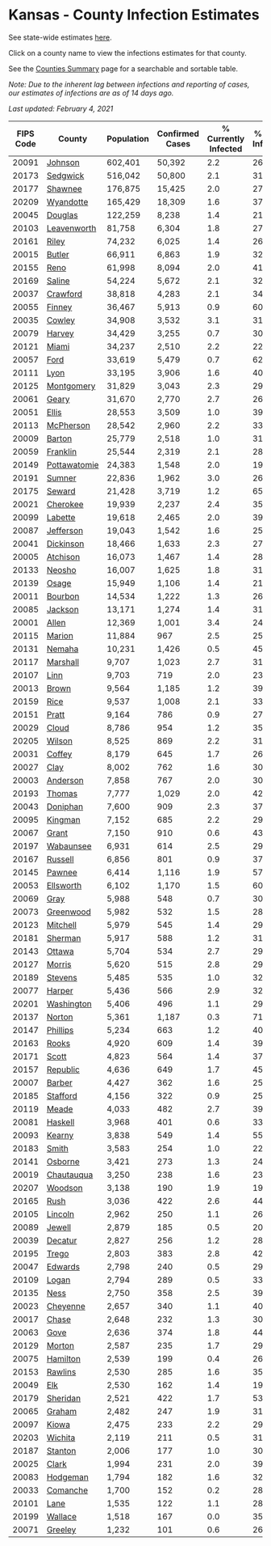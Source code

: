 # Kansas - County Infection Estimates

See state-wide estimates [here](/infections/us-ks).

Click on a county name to view the infections estimates for that county.

See the [Counties Summary](/infections/summary-counties) page for a searchable and sortable table.

*Note: Due to the inherent lag between infections and reporting of cases, our estimates of infections are as of 14 days ago.*

*Last updated: February 4, 2021*

|   FIPS Code |                       County |   Population |   Confirmed Cases |   % Currently Infected |   % Total Infected |
|-------------|------------------------------|--------------|-------------------|------------------------|--------------------|
|       20091 |           [Johnson](johnson) |      602,401 |            50,392 |                    2.2 |               26.7 |
|       20173 |         [Sedgwick](sedgwick) |      516,042 |            50,800 |                    2.1 |               31.2 |
|       20177 |           [Shawnee](shawnee) |      176,875 |            15,425 |                    2.0 |               27.6 |
|       20209 |       [Wyandotte](wyandotte) |      165,429 |            18,309 |                    1.6 |               37.5 |
|       20045 |           [Douglas](douglas) |      122,259 |             8,238 |                    1.4 |               21.3 |
|       20103 |   [Leavenworth](leavenworth) |       81,758 |             6,304 |                    1.8 |               27.2 |
|       20161 |               [Riley](riley) |       74,232 |             6,025 |                    1.4 |               26.0 |
|       20015 |             [Butler](butler) |       66,911 |             6,863 |                    1.9 |               32.1 |
|       20155 |                 [Reno](reno) |       61,998 |             8,094 |                    2.0 |               41.6 |
|       20169 |             [Saline](saline) |       54,224 |             5,672 |                    2.1 |               32.5 |
|       20037 |         [Crawford](crawford) |       38,818 |             4,283 |                    2.1 |               34.6 |
|       20055 |             [Finney](finney) |       36,467 |             5,913 |                    0.9 |               60.3 |
|       20035 |             [Cowley](cowley) |       34,908 |             3,532 |                    3.1 |               31.3 |
|       20079 |             [Harvey](harvey) |       34,429 |             3,255 |                    0.7 |               30.3 |
|       20121 |               [Miami](miami) |       34,237 |             2,510 |                    2.2 |               22.8 |
|       20057 |                 [Ford](ford) |       33,619 |             5,479 |                    0.7 |               62.9 |
|       20111 |                 [Lyon](lyon) |       33,195 |             3,906 |                    1.6 |               40.3 |
|       20125 |     [Montgomery](montgomery) |       31,829 |             3,043 |                    2.3 |               29.6 |
|       20061 |               [Geary](geary) |       31,670 |             2,770 |                    2.7 |               26.8 |
|       20051 |               [Ellis](ellis) |       28,553 |             3,509 |                    1.0 |               39.2 |
|       20113 |       [McPherson](mcpherson) |       28,542 |             2,960 |                    2.2 |               33.0 |
|       20009 |             [Barton](barton) |       25,779 |             2,518 |                    1.0 |               31.4 |
|       20059 |         [Franklin](franklin) |       25,544 |             2,319 |                    2.1 |               28.5 |
|       20149 | [Pottawatomie](pottawatomie) |       24,383 |             1,548 |                    2.0 |               19.6 |
|       20191 |             [Sumner](sumner) |       22,836 |             1,962 |                    3.0 |               26.3 |
|       20175 |             [Seward](seward) |       21,428 |             3,719 |                    1.2 |               65.9 |
|       20021 |         [Cherokee](cherokee) |       19,939 |             2,237 |                    2.4 |               35.1 |
|       20099 |           [Labette](labette) |       19,618 |             2,465 |                    2.0 |               39.3 |
|       20087 |       [Jefferson](jefferson) |       19,043 |             1,542 |                    1.6 |               25.5 |
|       20041 |       [Dickinson](dickinson) |       18,466 |             1,633 |                    2.3 |               27.4 |
|       20005 |         [Atchison](atchison) |       16,073 |             1,467 |                    1.4 |               28.8 |
|       20133 |             [Neosho](neosho) |       16,007 |             1,625 |                    1.8 |               31.6 |
|       20139 |               [Osage](osage) |       15,949 |             1,106 |                    1.4 |               21.5 |
|       20011 |           [Bourbon](bourbon) |       14,534 |             1,222 |                    1.3 |               26.4 |
|       20085 |           [Jackson](jackson) |       13,171 |             1,274 |                    1.4 |               31.3 |
|       20001 |               [Allen](allen) |       12,369 |             1,001 |                    3.4 |               24.5 |
|       20115 |             [Marion](marion) |       11,884 |               967 |                    2.5 |               25.4 |
|       20131 |             [Nemaha](nemaha) |       10,231 |             1,426 |                    0.5 |               45.0 |
|       20117 |         [Marshall](marshall) |        9,707 |             1,023 |                    2.7 |               31.9 |
|       20107 |                 [Linn](linn) |        9,703 |               719 |                    2.0 |               23.4 |
|       20013 |               [Brown](brown) |        9,564 |             1,185 |                    1.2 |               39.6 |
|       20159 |                 [Rice](rice) |        9,537 |             1,008 |                    2.1 |               33.1 |
|       20151 |               [Pratt](pratt) |        9,164 |               786 |                    0.9 |               27.6 |
|       20029 |               [Cloud](cloud) |        8,786 |               954 |                    1.2 |               35.2 |
|       20205 |             [Wilson](wilson) |        8,525 |               869 |                    2.2 |               31.2 |
|       20031 |             [Coffey](coffey) |        8,179 |               645 |                    1.7 |               26.5 |
|       20027 |                 [Clay](clay) |        8,002 |               762 |                    1.6 |               30.1 |
|       20003 |         [Anderson](anderson) |        7,858 |               767 |                    2.0 |               30.3 |
|       20193 |             [Thomas](thomas) |        7,777 |             1,029 |                    2.0 |               42.0 |
|       20043 |         [Doniphan](doniphan) |        7,600 |               909 |                    2.3 |               37.6 |
|       20095 |           [Kingman](kingman) |        7,152 |               685 |                    2.2 |               29.8 |
|       20067 |               [Grant](grant) |        7,150 |               910 |                    0.6 |               43.0 |
|       20197 |       [Wabaunsee](wabaunsee) |        6,931 |               614 |                    2.5 |               29.1 |
|       20167 |           [Russell](russell) |        6,856 |               801 |                    0.9 |               37.5 |
|       20145 |             [Pawnee](pawnee) |        6,414 |             1,116 |                    1.9 |               57.7 |
|       20053 |       [Ellsworth](ellsworth) |        6,102 |             1,170 |                    1.5 |               60.6 |
|       20069 |                 [Gray](gray) |        5,988 |               548 |                    0.7 |               30.5 |
|       20073 |       [Greenwood](greenwood) |        5,982 |               532 |                    1.5 |               28.0 |
|       20123 |         [Mitchell](mitchell) |        5,979 |               545 |                    1.4 |               29.0 |
|       20181 |           [Sherman](sherman) |        5,917 |               588 |                    1.2 |               31.6 |
|       20143 |             [Ottawa](ottawa) |        5,704 |               534 |                    2.7 |               29.5 |
|       20127 |             [Morris](morris) |        5,620 |               515 |                    2.8 |               29.0 |
|       20189 |           [Stevens](stevens) |        5,485 |               535 |                    1.0 |               32.2 |
|       20077 |             [Harper](harper) |        5,436 |               566 |                    2.9 |               32.9 |
|       20201 |     [Washington](washington) |        5,406 |               496 |                    1.1 |               29.4 |
|       20137 |             [Norton](norton) |        5,361 |             1,187 |                    0.3 |               71.1 |
|       20147 |         [Phillips](phillips) |        5,234 |               663 |                    1.2 |               40.5 |
|       20163 |               [Rooks](rooks) |        4,920 |               609 |                    1.4 |               39.4 |
|       20171 |               [Scott](scott) |        4,823 |               564 |                    1.4 |               37.6 |
|       20157 |         [Republic](republic) |        4,636 |               649 |                    1.7 |               45.0 |
|       20007 |             [Barber](barber) |        4,427 |               362 |                    1.6 |               25.9 |
|       20185 |         [Stafford](stafford) |        4,156 |               322 |                    0.9 |               25.0 |
|       20119 |               [Meade](meade) |        4,033 |               482 |                    2.7 |               39.0 |
|       20081 |           [Haskell](haskell) |        3,968 |               401 |                    0.6 |               33.8 |
|       20093 |             [Kearny](kearny) |        3,838 |               549 |                    1.4 |               55.5 |
|       20183 |               [Smith](smith) |        3,583 |               254 |                    1.0 |               22.5 |
|       20141 |           [Osborne](osborne) |        3,421 |               273 |                    1.3 |               24.9 |
|       20019 |     [Chautauqua](chautauqua) |        3,250 |               238 |                    1.6 |               23.1 |
|       20207 |           [Woodson](woodson) |        3,138 |               190 |                    1.9 |               19.1 |
|       20165 |                 [Rush](rush) |        3,036 |               422 |                    2.6 |               44.2 |
|       20105 |           [Lincoln](lincoln) |        2,962 |               250 |                    1.1 |               26.5 |
|       20089 |             [Jewell](jewell) |        2,879 |               185 |                    0.5 |               20.9 |
|       20039 |           [Decatur](decatur) |        2,827 |               256 |                    1.2 |               28.6 |
|       20195 |               [Trego](trego) |        2,803 |               383 |                    2.8 |               42.7 |
|       20047 |           [Edwards](edwards) |        2,798 |               240 |                    0.5 |               29.1 |
|       20109 |               [Logan](logan) |        2,794 |               289 |                    0.5 |               33.0 |
|       20135 |                 [Ness](ness) |        2,750 |               358 |                    2.5 |               39.8 |
|       20023 |         [Cheyenne](cheyenne) |        2,657 |               340 |                    1.1 |               40.2 |
|       20017 |               [Chase](chase) |        2,648 |               232 |                    1.3 |               30.9 |
|       20063 |                 [Gove](gove) |        2,636 |               374 |                    1.8 |               44.5 |
|       20129 |             [Morton](morton) |        2,587 |               235 |                    1.7 |               29.2 |
|       20075 |         [Hamilton](hamilton) |        2,539 |               199 |                    0.4 |               26.3 |
|       20153 |           [Rawlins](rawlins) |        2,530 |               285 |                    1.6 |               35.4 |
|       20049 |                   [Elk](elk) |        2,530 |               162 |                    1.4 |               19.5 |
|       20179 |         [Sheridan](sheridan) |        2,521 |               422 |                    1.7 |               53.1 |
|       20065 |             [Graham](graham) |        2,482 |               247 |                    1.9 |               31.8 |
|       20097 |               [Kiowa](kiowa) |        2,475 |               233 |                    2.2 |               29.1 |
|       20203 |           [Wichita](wichita) |        2,119 |               211 |                    0.5 |               31.8 |
|       20187 |           [Stanton](stanton) |        2,006 |               177 |                    1.0 |               30.0 |
|       20025 |               [Clark](clark) |        1,994 |               231 |                    2.0 |               39.3 |
|       20083 |         [Hodgeman](hodgeman) |        1,794 |               182 |                    1.6 |               32.7 |
|       20033 |         [Comanche](comanche) |        1,700 |               152 |                    0.2 |               28.8 |
|       20101 |                 [Lane](lane) |        1,535 |               122 |                    1.1 |               28.0 |
|       20199 |           [Wallace](wallace) |        1,518 |               167 |                    0.0 |               35.7 |
|       20071 |           [Greeley](greeley) |        1,232 |               101 |                    0.6 |               26.7 |